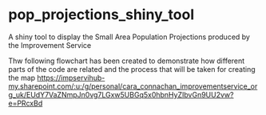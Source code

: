 # pop_projections_shiny_tool
A shiny tool to display the Small Area Population Projections produced by the Improvement Service

Thw following flowchart has been created to demonstrate how different parts of the code are related and the process that will be taken for creating the map 
https://impservihub-my.sharepoint.com/:u:/g/personal/cara_connachan_improvementservice_org_uk/EUdY7VaZNmpJn0vg7LGxw5UBGq5x0hbnHyZIbvGn9UU2vw?e=PRcxBd

